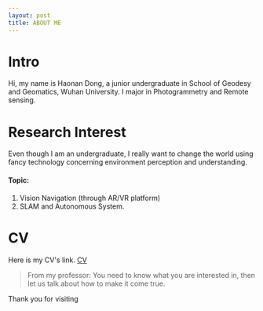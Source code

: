 ```yaml
---
layout: post
title: ABOUT ME
---
```

# Intro 
Hi, my name is Haonan Dong, a junior undergraduate in School of Geodesy and Geomatics, Wuhan University. I major in Photogrammetry and Remote sensing.

# Research Interest
Even though I am an undergraduate, I really want to change the world using fancy technology concerning environment perception and understanding.

#### Topic:
1. Vision Navigation (through AR/VR platform)
2. SLAM and Autonomous System.

# CV
Here is my CV's link.
[CV](/home/haonan-dong.github.io/assets/files/CV.pdf)

> From my professor: You need to know what you are interested in, then let us talk about how to make it come true.


Thank you for visiting
